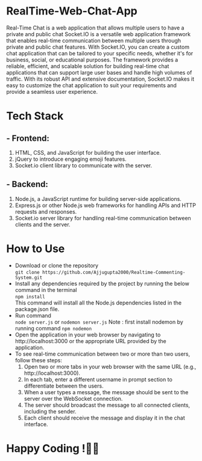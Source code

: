# RealTime-Web-Chat-App
Real-Time Chat is a web application that allows multiple users to have a private and public chat
Socket.IO is a versatile web application framework that enables real-time communication between multiple users through private and public chat features. With Socket.IO, you can create a custom chat application that can be tailored to your specific needs, whether it's for business, social, or educational purposes. The framework provides a reliable, efficient, and scalable solution for building real-time chat applications that can support large user bases and handle high volumes of traffic. With its robust API and extensive documentation, Socket.IO makes it easy to customize the chat application to suit your requirements and provide a seamless user experience.
# Tech Stack
## - Frontend:

1. HTML, CSS, and JavaScript for building the user interface.
2. jQuery to introduce engaging emoji features.
3. Socket.io client library to communicate with the server.
## - Backend:

1. Node.js, a JavaScript runtime for building server-side applications.
2. Express.js or other Node.js web frameworks for handling APIs and HTTP requests and responses.
3. Socket.io server library for handling real-time communication between clients and the server.

# How to Use
- Download or clone the repository    
   `git clone https://github.com/Ajjugupta2000/Realtime-Commenting-System.git`
- Install any dependencies required by the project by running the below command in the terminal   
   `npm install`   
   This command will install all the Node.js dependencies listed in the package.json file.
- Run command   
   `node server.js` or `nodemon server.js`
Note : first install nodemon by running command `npm nodemon`
- Open the application in your web browser by navigating to http://localhost:3000 or the appropriate URL provided by the application.
- To see real-time communication between two or more than two users, follow these steps:
   1. Open two or more tabs in your web browser with the same URL (e.g., http://localhost:3000).
   2. In each tab, enter a different username in prompt section to differentiate between the users.
   3. When a user types a message, the message should be sent to the server over the WebSocket connection.
   4. The server should broadcast the message to all connected clients, including the sender.
   5. Each client should receive the message and display it in the chat interface.
   
# Happy Coding !🙂🙂     
 

